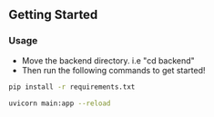 ## Getting Started

### Usage

- Move the backend directory. i.e "cd backend"
- Then run the following commands to get started!

```bash
pip install -r requirements.txt
```

```bash
uvicorn main:app --reload
```
